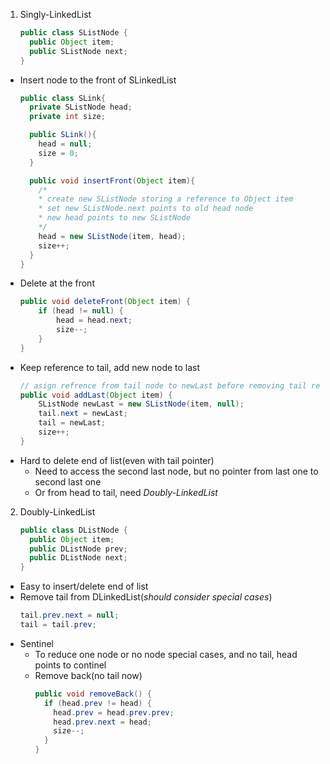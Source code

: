1. Singly-LinkedList
    ```java
    public class SListNode {
      public Object item;
      public SListNode next;
    }
    ```
  - Insert node to the front of SLinkedList
    ```java
    public class SLink{
      private SListNode head;
      private int size;

      public SLink(){
        head = null;
        size = 0;
      }

      public void insertFront(Object item){
        /*
        * create new SListNode storing a reference to Object item
        * set new SListNode.next points to old head node
        * new head points to new SListNode
        */
        head = new SListNode(item, head);
        size++;
      }
    }
    ```
  - Delete at the front
    ```java
    public void deleteFront(Object item) {
        if (head != null) {
            head = head.next;
            size--;
        }
    }
    ```
  - Keep reference to tail, add new node to last
    ```java
    // asign refrence from tail node to newLast before removing tail reference
    public void addLast(Object item) {
        SListNode newLast = new SListNode(item, null);
        tail.next = newLast;
        tail = newLast;
        size++;
    }
    ```
  - Hard to delete end of list(even with tail pointer)
    * Need to access the second last node, but no pointer from last one to second last one
    * Or from head to tail, need _Doubly-LinkedList_
    
2. Doubly-LinkedList
    ```java
    public class DListNode {
      public Object item;
      public DListNode prev;
      public DListNode next;   
    }
    ```
  - Easy to insert/delete end of list
  - Remove tail from DLinkedList(_should consider special cases_)
    ```java
    tail.prev.next = null;
    tail = tail.prev;
    ```
  - Sentinel
    * To reduce one node or no node special cases, and no tail, head points to continel
    * Remove back(no tail now)
      ```java
      public void removeBack() {
        if (head.prev != head) {
          head.prev = head.prev.prev;
          head.prev.next = head;
          size--;
        } 
      }
      ```
  
